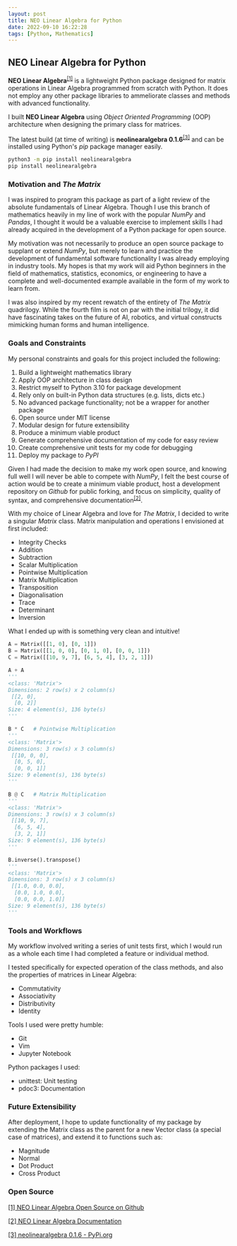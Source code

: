 ```yaml
---
layout: post
title: NEO Linear Algebra for Python
date: 2022-09-10 16:22:28
tags: [Python, Mathematics]
---
```

## NEO Linear Algebra for Python

**NEO Linear Algebra**<sup>[[1]](https://github.com/sajidsarker/neolinearalgebra)</sup> is a lightweight Python package designed for matrix operations in Linear Algebra programmed from scratch with Python. It does not employ any other package libraries to ammeliorate classes and methods with advanced functionality.

I built **NEO Linear Algebra** using *Object Oriented Programming* (OOP) architecture when designing the primary class for matrices.

The latest build (at time of writing) is **neolinearalgebra 0.1.6**<sup>[[3]](https://pypi.org/project/neolinearalgebra/0.1.6/)</sup> and can be installed using Python's *pip* package manager easily.

```bash
python3 -m pip install neolinearalgebra
pip install neolinearalgebra
```

### Motivation and *The Matrix*

I was inspired to program this package as part of a light review of the absolute fundamentals of Linear Algebra. Though I use this branch of mathematics heavily in my line of work with the popular *NumPy* and *Pandas*, I thought it would be a valuable exercise to implement skills I had already acquired in the development of a Python package for open source.

My motivation was not necessarily to produce an open source package to supplant or extend *NumPy*, but merely to learn and practice the development of fundamental software functionality I was already employing in industry tools. My hopes is that my work will aid Python beginners in the field of mathematics, statistics, economics, or engineering to have a complete and well-documented example available in the form of my work to learn from.

I was also inspired by my recent rewatch of the entirety of *The Matrix* quadrilogy. While the fourth film is not on par with the initial trilogy, it did have fascinating takes on the future of AI, robotics, and virtual constructs mimicking human forms and human intelligence.

### Goals and Constraints

My personal constraints and goals for this project included the following:
1. Build a lightweight mathematics library
2. Apply OOP architecture in class design
3. Restrict myself to Python 3.10 for package development
4. Rely only on built-in Python data structures (e.g. lists, dicts etc.)
5. No advanced package functionality; not be a wrapper for another package
6. Open source under MIT license
7. Modular design for future extensibility
8. Produce a minimum viable product
9. Generate comprehensive documentation of my code for easy review
10. Create comprehensive unit tests for my code for debugging
11. Deploy my package to *PyPI*

Given I had made the decision to make my work open source, and knowing full well I will never be able to compete with *NumPy*, I felt the best course of action would be to create a minimum viable product, host a development repository on *Github* for public forking, and focus on simplicity, quality of syntax, and comprehensive documentation<sup>[[2]](https://github.com/sajidsarker/neolinearalgebra/blob/main/Documentation/Documentation.html)</sup>.

With my choice of Linear Algebra and love for *The Matrix*, I decided to write a singular *Matrix* class. Matrix manipulation and operations I envisioned at first included:
- Integrity Checks
- Addition
- Subtraction
- Scalar Multiplication
- Pointwise Multiplication
- Matrix Multiplication
- Transposition
- Diagonalisation
- Trace
- Determinant
- Inversion

What I ended up with is something very clean and intuitive!

```python
A = Matrix([[1, 0], [0, 1]])
B = Matrix([[1, 0, 0], [0, 1, 0], [0, 0, 1]])
C = Matrix([[10, 9, 7], [6, 5, 4], [3, 2, 1]])

A + A
'''
<class: 'Matrix'>
Dimensions: 2 row(s) x 2 column(s)
 [[2, 0],
  [0, 2]]
Size: 4 element(s), 136 byte(s)
'''

B * C   # Pointwise Multiplication
'''
<class: 'Matrix'>
Dimensions: 3 row(s) x 3 column(s)
 [[10, 0, 0],
  [0, 5, 0],
  [0, 0, 1]]
Size: 9 element(s), 136 byte(s)
'''

B @ C   # Matrix Multiplication
'''
<class: 'Matrix'>
Dimensions: 3 row(s) x 3 column(s)
 [[10, 9, 7],
  [6, 5, 4],
  [3, 2, 1]]
Size: 9 element(s), 136 byte(s)
'''

B.inverse().transpose()
'''
<class: 'Matrix'>
Dimensions: 3 row(s) x 3 column(s)
 [[1.0, 0.0, 0.0],
  [0.0, 1.0, 0.0],
  [0.0, 0.0, 1.0]]
Size: 9 element(s), 136 byte(s)
'''
```

### Tools and Workflows
My workflow involved writing a series of unit tests first, which I would run as a whole each time I had completed a feature or individual method.

I tested specifically for expected operation of the class methods, and also the properties of matrices in Linear Algebra:
- Commutativity
- Associativity
- Distributivity
- Identity

Tools I used were pretty humble:
- Git
- Vim
- Jupyter Notebook

Python packages I used:
- unittest: Unit testing
- pdoc3: Documentation

### Future Extensibility

After deployment, I hope to update functionality of my package by extending the Matrix class as the parent for a new Vector class (a special case of matrices), and extend it to functions such as:
- Magnitude
- Normal
- Dot Product
- Cross Product

### Open Source

[[1] NEO Linear Algebra Open Source on Github](https://github.com/sajidsarker/neolinearalgebra)

[[2] NEO Linear Algebra Documentation](https://github.com/sajidsarker/neolinearalgebra/blob/main/Documentation/Documentation.html)

[[3] neolinearalgebra 0.1.6 - PyPi.org](https://pypi.org/project/neolinearalgebra/0.1.6/)
